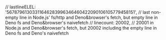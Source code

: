 # 

// lastlineELEL: '56787961303311646283996346460422090106105779458151', // last non-empty line in Node.js' fs/http and Deno&browser's fetch, but empty line in Deno fs and Deno&browser's naivefetch
// linecount: 20002, // 20001 in Node.js and Deno&browser's fetch, but 20002 including the empty line in Deno fs and Deno's naivefetch

